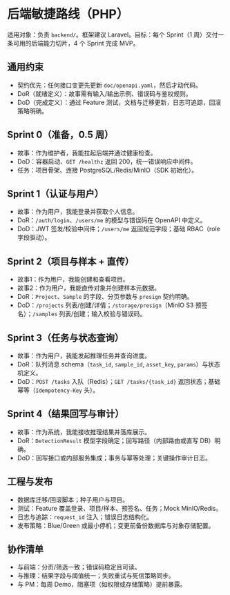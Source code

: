 # 后端敏捷路线（PHP）

适用对象：负责 `backend/`。框架建议 Laravel。目标：每个 Sprint（1 周）交付一条可用的后端能力切片，4 个 Sprint 完成 MVP。

## 通用约束
- 契约优先：任何接口变更先更新 `doc/openapi.yaml`，然后才动代码。
- DoR（就绪定义）：故事需有输入/输出示例、错误码与鉴权规则。
- DoD（完成定义）：通过 Feature 测试，文档与迁移更新，日志可追踪，回滚策略明确。

## Sprint 0（准备，0.5 周）
- 故事：作为维护者，我能拉起后端并通过健康检查。
- DoD：容器启动、`GET /healthz` 返回 200，统一错误响应中间件。
- 任务：项目骨架、连接 PostgreSQL/Redis/MinIO（SDK 初始化）。

## Sprint 1（认证与用户）
- 故事：作为用户，我能登录并获取个人信息。
- DoR：`/auth/login`、`/users/me` 的模型与错误码在 OpenAPI 中定义。
- DoD：JWT 签发/校验中间件；`/users/me` 返回规范字段；基础 RBAC（role 字段驱动）。

## Sprint 2（项目与样本 + 直传）
- 故事1：作为用户，我能创建和查看项目。
- 故事2：作为用户，我能直传对象并创建样本元数据。
- DoR：`Project`、`Sample` 的字段、分页参数与 `presign` 契约明确。
- DoD：`/projects` 列表/创建/详情；`/storage/presign`（MinIO S3 预签名）；`/samples` 列表/创建；输入校验与错误码。

## Sprint 3（任务与状态查询）
- 故事：作为用户，我能发起推理任务并查询进度。
- DoR：队列消息 schema（`task_id`, `sample_id`, `asset_key`, `params`）与状态机定义。
- DoD：`POST /tasks` 入队（Redis）；`GET /tasks/{task_id}` 返回状态；基础幂等（`Idempotency-Key` 头）。

## Sprint 4（结果回写与审计）
- 故事：作为系统，我能接收推理结果并落库展示。
- DoR：`DetectionResult` 模型字段确定；回写路径（内部路由或直写 DB）明确。
- DoD：回写接口或内部服务集成；事务与幂等处理；关键操作审计日志。

## 工程与发布
- 数据库迁移/回滚脚本；种子用户与项目。
- 测试：Feature 覆盖登录、项目/样本、预签名、任务；Mock MinIO/Redis。
- 日志与追踪：`request_id` 注入；错误日志结构化。
- 发布策略：Blue/Green 或最小停机；变更前备份数据库与对象存储配置。

## 协作清单
- 与前端：分页/筛选一致；错误码稳定且可读。
- 与推理：结果字段与阈值统一；失败重试与死信策略同步。
- 与 PM：每周 Demo，阻塞项（如权限或存储策略）提前暴露。
